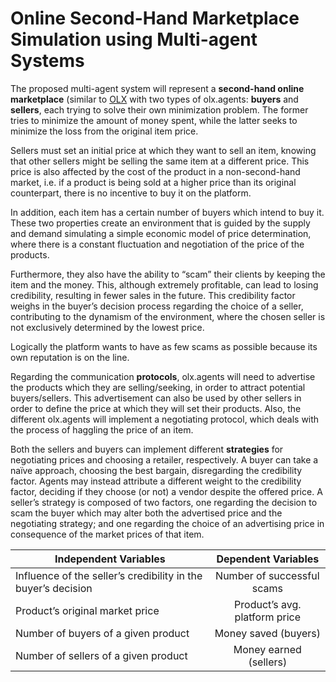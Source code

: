 # Online Second-Hand Marketplace Simulation using Multi-agent Systems

The proposed multi-agent system will represent a **second-hand online marketplace** (similar to [OLX](olx.pt)  with two types of olx.agents: **buyers** and **sellers**, each trying to solve their own minimization problem. The former tries to minimize the amount of money spent, while the latter seeks to minimize the loss from the original item price.

Sellers must set an initial price at which they want to sell an item, knowing that other sellers might be selling the same item at a different price. This price is also affected by the cost of the product in a non-second-hand market, i.e. if a product is being sold at a higher price than its original counterpart, there is no incentive to buy it on the platform.

 In addition, each item has a certain number of buyers which intend to buy it. These two properties create an environment that is guided by the supply and demand simulating a simple economic model of price determination, where there is a constant fluctuation and negotiation of the price of the products.
 
Furthermore, they also have the ability to “scam” their clients by keeping the item and the money. This, although extremely profitable, can lead to losing credibility, resulting in fewer sales in the future. This credibility factor weighs in the buyer’s decision process regarding the choice of a seller, contributing to the dynamism of the environment, where the chosen seller is not exclusively determined by the lowest price.

Logically the platform wants to have as few scams as possible because its own reputation is on the line.

Regarding the communication **protocols**, olx.agents will need to advertise the products which they are selling/seeking, in order to attract potential buyers/sellers. This advertisement can also be used by other sellers in order to define the price at which they will set their products. Also, the different olx.agents will implement a negotiating protocol, which deals with the process of haggling the price of an item.

Both the sellers and buyers can implement different **strategies** for negotiating prices and choosing a retailer, respectively. A buyer can take a naïve approach, choosing the best bargain, disregarding the credibility factor. Agents may instead attribute a different weight to the credibility factor, deciding if they choose (or not) a vendor despite the offered price. A seller’s strategy is composed of two factors, one regarding the decision to scam the buyer which may alter both the advertised price and the negotiating strategy; and one regarding the choice of an advertising price in consequence of the market prices of that item.

| Independent Variables        | Dependent Variables           | 
| ------------- |:-------------:| 
| Influence of the seller’s credibility in the buyer’s decision     | Number of successful scams| 
| Product’s original market price      | Product’s avg. platform price      | 
| Number of buyers of a given product | Money saved (buyers)     |  
| Number of sellers of a given product | Money earned (sellers) |


